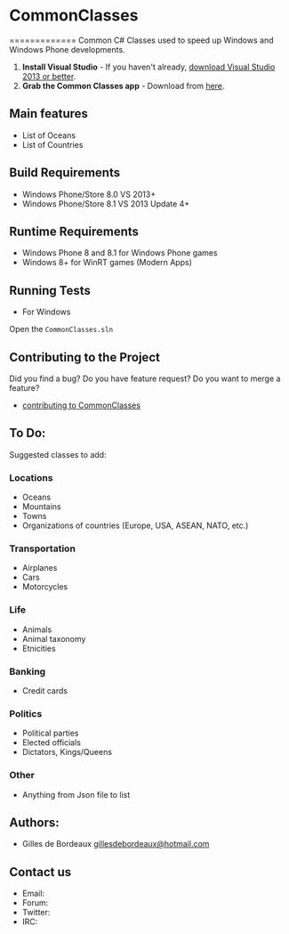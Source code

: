 # CommonClasses
=============
Common C# Classes used to speed up Windows and Windows Phone developments.

1. __Install Visual Studio__ - If you haven't already, [download Visual Studio 2013 or better](http://www.visualstudio.com/en-us/visual-studio-homepage-vs.aspx).
2. __Grab the Common Classes app__ - Download from [here](https://github.com/GillesdeB/CommonClasses/CommonClasses.zip).

Main features
-------------
* List of Oceans
* List of Countries

Build Requirements
------------------
* Windows Phone/Store 8.0 VS 2013+
* Windows Phone/Store 8.1 VS 2013 Update 4+

Runtime Requirements
--------------------
  * Windows Phone 8 and 8.1 for Windows Phone games
  * Windows 8+ for WinRT games (Modern Apps)

Running Tests
--------------------

* For Windows

Open the `CommonClasses.sln`

Contributing to the Project
--------------------------------

Did you find a bug? Do you have feature request? Do you want to merge a feature?

  * [contributing to CommonClasses][5]

## To Do:
Suggested classes to add:

### Locations
- Oceans
- Mountains
- Towns
- Organizations of countries (Europe, USA, ASEAN, NATO, etc.)

### Transportation
- Airplanes
- Cars
- Motorcycles

### Life
- Animals
- Animal taxonomy
- Etnicities

### Banking
- Credit cards

### Politics
- Political parties
- Elected officials
- Dictators, Kings/Queens

### Other
- Anything from Json file to list

## Authors:
- Gilles de Bordeaux <gillesdebordeaux@hotmail.com>

Contact us
----------
  * Email: [][1]
  * Forum: [][2]
  * Twitter: [][3]
  * IRC: [][4]

[1]: https://github.com/GillesdeB/CommonClasses/
[2]: https://github.com/GillesdeB/CommonClasses/
[3]: https://github.com/GillesdeB/CommonClasses/
[4]: https://github.com/GillesdeB/CommonClasses/
[5]: https://github.com/GillesdeB/CommonClasses/CONTRIBUTE.md
